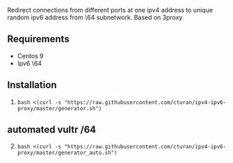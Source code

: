 Redirect connections from different ports at one ipv4 address to unique random ipv6 address from \64 subnetwork. Based on 3proxy


## Requirements
- Centos 9
- Ipv6 \64

## Installation

1. `bash <(curl -s "https://raw.githubusercontent.com/cturan/ipv4-ipv6-proxy/master/generator.sh")`


## automated vultr /64
2. `bash <(curl -s "https://raw.githubusercontent.com/cturan/ipv4-ipv6-proxy/master/generator_auto.sh")`
